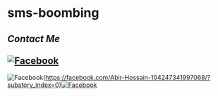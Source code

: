 # sms-boombing
## <i><b> Contact Me</b></i> <br><br>[![Facebook](https://img.shields.io/badge/Facebook-AbirHossain-1877F2?style=flat-square&logo=facebook)](https://facebook.com/Abir-Hossain-104247341997068/?substory_index=0)<br>
![Facebook](https://img.shields.io/badge/Facebook-1877F2?style=for-the-badge&logo=facebook&logoColor=white)(https://facebook.com/Abir-Hossain-104247341997068/?substory_index=0)[![Facebook](https://img.shields.io/badge/ABIRHOSSAIN-1877F2?style=for-the-badge&logo=Facebook&logoColor=white)](https://facebook.com/Abir-Hossain-104247341997068/?substory_index=0)
